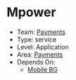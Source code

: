 # Mpower
* Team: [Payments](../teams/payments.md)
* Type: service
* Level: Application
* Area: [Payments](../areas/3rd-party-payments.png)
* Depends On:
  * [Mobile BG](mobile-bg.md)
